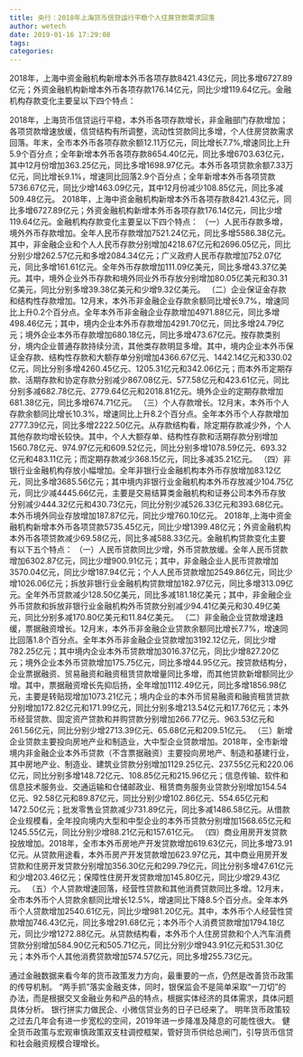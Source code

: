 ```yaml
---
title: 央行：2018年上海货币信贷运行平稳个人住房贷款需求回落
author: wetech
date: 2019-01-16 17:29:08
tags: 
categories: 
---
```

2018年，上海中资金融机构新增本外币各项存款8421.43亿元，同比多增6727.89亿元；外资金融机构新增本外币各项存款176.14亿元，同比少增119.64亿元。金融机构存款变化主要呈以下四个特点：
<!-- more -->
2018年，上海货币信贷运行平稳，本外币各项存款增长，非金融部门存款增加；各项贷款增速放缓，信贷结构有所调整，流动性贷款同比多增，个人住房贷款需求回落。年末，全市本外币各项存款余额12.11万亿元，同比增长7.7%,增速同比上升5.9个百分点；全年新增本外币各项存款8654.40亿元，同比多增6703.63亿元，其中12月份增加363.25亿元，同比多增1698.97亿元。本外币各项贷款余额7.33万亿元，同比增长9.1%，增速同比回落2.9个百分点；全年新增本外币各项贷款5736.67亿元，同比少增1463.09亿元，其中12月份减少108.85亿元，同比多减509.48亿元。
2018年，上海中资金融机构新增本外币各项存款8421.43亿元，同比多增6727.89亿元；外资金融机构新增本外币各项存款176.14亿元，同比少增119.64亿元。金融机构存款变化主要呈以下四个特点：
（一）人民币存款多增，境外外币存款增加。全年人民币存款增加7521.24亿元，同比多增5586.38亿元。其中，非金融企业和个人人民币存款分别增加4218.67亿元和2696.05亿元，同比分别少增262.57亿元和多增2084.34亿元；广义政府人民币存款增加752.07亿元，同比多增161.61亿元。全年外币存款增加111.09亿美元，同比多增43.37亿美元。其中，境外企业外币存款和境外同业外币存放分别增加80.05亿美元和30.31亿美元，同比分别多增39.38亿美元和少增9.32亿美元。
（二）企业保证金存款和结构性存款增加。12月末，本外币非金融企业存款余额同比增长9.7%，增速同比上升0.2个百分点。全年本外币非金融企业存款增加4971.88亿元，同比多增498.46亿元；其中，境内企业本外币存款增加4291.70亿元，同比多增24.79亿元；境外企业本外币存款增加680.18亿元，同比多增473.67亿元。按存款类别分，境内企业普通存款持续分流，其他类存款明显多增。其中，境内企业本外币保证金存款、结构性存款和大额存单分别增加4366.67亿元、1442.14亿元和330.02亿元，同比分别多增4260.45亿元、1205.31亿元和342.06亿元；而本外币定期存款、活期存款和协定存款分别减少867.08亿元、577.58亿元和423.61亿元，同比分别多减682.78亿元、2779.64亿元和2018.81亿元。境外企业的定期存款增加681.38亿元，同比多增674.71亿元。
（三）个人存款增长。12月末，本外币个人存款余额同比增长10.3%，增速同比上升8.2个百分点。全年本外币个人存款增加2777.39亿元，同比多增2222.50亿元。从存款结构看，除定期存款减少外，个人其他存款均增长较快。其中，个人大额存单、结构性存款和活期存款分别增加1560.78亿元、974.97亿元和609.52亿元，同比分别多增1078.59亿元、693.32亿元和483.11亿元；而定期存款减少368.15亿元，同比多减35.21亿元。
（四）非银行业金融机构存放小幅增加。全年非银行业金融机构本外币存放增加83.12亿元，同比多增3685.56亿元；其中境内非银行业金融机构本外币存放减少104.75亿元，同比少减4445.66亿元，主要是交易结算类金融机构和证券公司本外币存放分别减少444.32亿元和430.73亿元，同比分别少减526.33亿元和393.68亿元。本外币境外同业存放增加187.87亿元，同比少增760.10亿元。
2018年,上海中资金融机构新增本外币各项贷款5735.45亿元，同比少增1399.48亿元；外资金融机构本外币各项贷款减少69.58亿元，同比多减588.33亿元。金融机构贷款变化主要有以下五个特点：
（一）人民币贷款同比少增，外币贷款放缓。全年人民币贷款增加6302.87亿元，同比少增900.91亿元；其中，非金融企业人民币贷款增加3570.04亿元，同比少增187.94亿元；个人人民币贷款增加2549.86亿元，同比少增1026.06亿元；拆放非银行业金融机构贷款增加182.97亿元，同比多增313.09亿元。全年外币贷款减少128.50亿美元，同比多减181.18亿美元；其中，非金融企业外币贷款和拆放非银行业金融机构外币贷款分别减少94.41亿美元和30.49亿美元，同比分别多减170.80亿美元和11.84亿美元。
（二）非金融企业贷款增速趋缓，票据融资增长。12月末，本外币非金融企业贷款余额同比增长7.7%，增速同比回落1.8个百分点。全年本外币非金融企业贷款增加3192.12亿元，同比少增782.25亿元；其中境内企业本外币贷款增加3016.37亿元，同比少增827.20亿元；境外企业本外币贷款增加175.75亿元，同比多增44.95亿元。按贷款结构分，企业票据融资、贸易融资和融资租赁贷款增量同比多增，而其他贷款新增额同比少增。其中，票据融资增长先抑后扬，全年增加1112.49亿元，同比多增1856.98亿元，主要是转贴现增加1073.21亿元；境内企业的本外币贸易融资和融资租赁贷款分别增加172.82亿元和171.99亿元，同比分别多增213.54亿元和17.76亿元；本外币经营贷款、固定资产贷款和并购贷款分别增加266.77亿元、963.53亿元和261.56亿元，同比分别少增2713.39亿元、65.68亿元和209.51亿元。
（三）新增企业贷款主要投向房地产业和制造业，大中型企业贷款增加。2018年，全市新增境内非金融企业本外币贷款（不含票据融资）主要投向房地产、制造和基建行业，其中房地产业、制造业、建筑业贷款分别增加1129.25亿元、237.55亿元和220.06亿元，同比分别多增148.72亿元、108.85亿元和215.96亿元；信息传输、软件和信息技术服务业、交通运输和仓储邮政业、租赁商务服务业贷款分别增加154.54亿元、92.58亿元和89.87亿元，同比分别少增102.86亿元、554.65亿元和1472.50亿元；批发零售业贷款减少731.89亿元，同比多减1486.58亿元。从借款企业规模看，全年投向境内大型和中型企业的本外币贷款分别增加1568.65亿元和1245.55亿元，同比分别少增88.21亿元和157.61亿元。
（四）商业用房开发贷款投放增加。2018年，全市本外币房地产开发贷款增加619.63亿元，同比多增73.91亿元。从贷款用途看，本外币房产开发贷款增加623.97亿元，其中商业用房开发贷款和住房开发贷款分别增加356.30亿元和299.79亿元，同比分别多增47.61亿元和少增203.46亿元；保障性住房开发贷款增加145.80亿元，同比少增29.43亿元。
（五）个人贷款增速回落，经营性贷款和其他消费贷款同比多增。12月末，全市本外币个人贷款余额同比增长12.5%，增速同比下降8.5个百分点。全年本外币个人贷款增加2540.61亿元，同比少增981.20亿元。其中，本外币个人经营性贷款增加746.43亿元，同比多增291.68亿元；本外币个人消费贷款增加1794.18亿元，同比少增1272.88亿元。从贷款结构看，本外币个人住房贷款和个人汽车消费贷款分别增加584.90亿元和505.71亿元，同比分别少增943.91亿元和531.30亿元；本外币个人其他消费贷款增加574.57亿元，同比多增255.73亿元。
 
 
通过金融数据来看今年的货币政策发力方向，最重要的一点，仍然是改善货币政策的传导机制。
“两手抓”落实金融支体，同时，银保监会不是简单采取“一刀切”的办法，而是根据交叉金融业务和产品的特点，根据实体经济的具体需求，具体问题具体分析。
银行拼实力做民企、小微信贷业务的日子已经来了。
明年货币政策较之过去几年会有进一步宽松的空间，2019年进一步降准及降息的可能性很大。
健全货币政策与宏观审慎政策双支柱调控框架，管好货币供给总闸门，引导货币信贷和社会融资规模合理增长。
